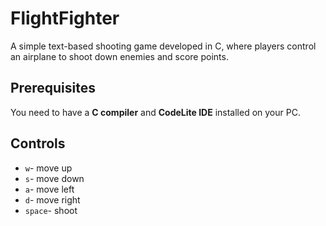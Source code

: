 # FlightFighter

A simple text-based shooting game developed in C, where players control an airplane to shoot down enemies and score points.

## Prerequisites

You need to have a **C compiler** and **CodeLite IDE** installed on your PC.

## Controls

-   `w`- move up
-   `s`- move down
-   `a`- move left
-   `d`- move right
-   `space`- shoot
